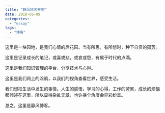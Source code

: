 ```yaml
---
title: "静风博客开啦"
date: 2010-06-09
categories: 
  - "essay"
tags: 
  - "博客"
---
```


这里是一块园地，是我们心情的后花园。当有所思，有所想时，种下自赏的孤芳。

这里是记录成长的笔记，或喜或悲，或哀或怨，有属于时代的点滴。

这里是我们知识管理的平台，分享技术与心得。

这里是我们网上的涂鸦，以我们的视角查看世界，感受生活。

我们想把生活中发生的事情，人生的感悟，学习的心得，工作的劳累，成长的烦恼都倾述在这里，所以显得杂乱无章，也许换个角度会异彩纷呈。

总之，这里是静风博客。
